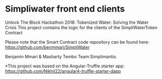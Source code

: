 # Simpliwater front end clients

Unlock The Block Hackathon 2018: Tokenized Water: Solving the Water Crisis
This project contains the logic for the clients of the SimpliWaterToken Contract

Please note that the Smart Contract code repository can be found here: https://github.com/benmmari/SimpliWater

Benjamin Mmari & Masharty Tembo
Team:Simplimantis.


*This project was based on the Angular-Truffle starter app: https://github.com/Nikhil22/angular4-truffle-starter-dapp
